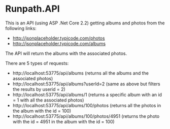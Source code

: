# Runpath.API

This is an API (using ASP .Net Core 2.2) getting albums and photos from the following links:
- http://jsonplaceholder.typicode.com/photos
- http://jsonplaceholder.typicode.com/albums

The API will return the albums with the associated photos.

There are 5 types of requests:
- http://localhost:53775/api/albums (returns all the albums and the associated photos)
- http://localhost:53775/api/albums?userId=2 (same as above but filters the results by userid = 2)
- http://localhost:53775/api/albums/1 (returns a specific album with an id = 1 with all the associated photos)
- http://localhost:53775/api/albums/100/photos (returns all the photos in the album with the id = 100)
- http://localhost:53775/api/albums/100/photos/4951 (returns the photo with the id = 4951 in the album with the id = 100)
